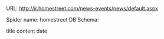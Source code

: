 URL: http://ir.homestreet.com/news-events/news/default.aspx

Spider name: homestreet
DB Schema:

title
content
date